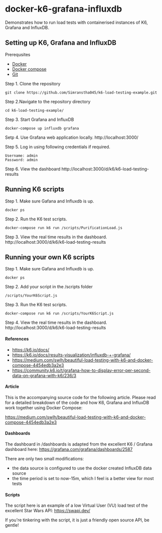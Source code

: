 # docker-k6-grafana-influxdb
Demonstrates how to run load tests with containerised instances of K6, Grafana and InfluxDB.

## Setting up K6, Grafana and InfluxDB

Prerequsites
* [Docker](https://docs.docker.com/get-started/)
* [Docker compose](https://docs.docker.com/compose/gettingstarted/)
* [Git](https://git-scm.com/book/en/v2/Getting-Started-First-Time-Git-Setup)

Step 1. Clone the repository
```
git clone https://github.com/Simranstha045/k6-load-testing-example.git
```
Step 2.Navigate to the repository directory
```
cd k6-load-testing-example/
```

Step 3. Start Grafana and InfluxDB
```
docker-compose up influxdb grafana
```
Setp 4. Use Grafana web application locally.
http://localhost:3000/

Step 5. Log in using following credentials if required.
```
Username: admin
Password: admin
```
Step 6. View the dashboard
http://localhost:3000/d/k6/k6-load-testing-results 


## Running K6 scripts
Step 1. Make sure Gafana and Influxdb is up.
```
docker ps
```
Step 2. Run the K6 test scripts.
```
docker-compose run k6 run /scripts/PurificationLoad.js
```
Step 3. View the real time results in the dashboard.
http://localhost:3000/d/k6/k6-load-testing-results 

## Running your own K6 scripts
Step 1. Make sure Gafana and Influxdb is up.
```
docker ps
```
Step 2. Add your script in the /scripts folder 
```
/scripts/YourK6Script.js
```
Step 3. Run the K6 test scripts.
```
docker-compose run k6 run /scripts/YourK6Script.js
```
Step 4. View the real time results in the dashboard.
http://localhost:3000/d/k6/k6-load-testing-results 

#### References
* https://k6.io/docs/
* https://k6.io/docs/results-visualization/influxdb-+-grafana/
* https://medium.com/swlh/beautiful-load-testing-with-k6-and-docker-compose-4454edb3a2e3
* https://community.k6.io/t/grafana-how-to-display-error-per-second-data-on-grafana-with-k6/236/3

#### Article
This is the accompanying source code for the following article. Please read for a detailed breakdown of the code and how K6, Grafana and InfluxDB work together using Docker Compose:

https://medium.com/swlh/beautiful-load-testing-with-k6-and-docker-compose-4454edb3a2e3

#### Dashboards
The dashboard in /dashboards is adapted from the excellent K6 / Grafana dashboard here:
https://grafana.com/grafana/dashboards/2587

There are only two small modifications:
* the data source is configured to use the docker created InfluxDB data source
* the time period is set to now-15m, which I feel is a better view for most tests

#### Scripts
The script here is an example of a low Virtual User (VU) load test of the excellent Star Wars API:
https://swapi.dev/

If you're tinkering with the script, it is just a friendly open source API, be gentle!
